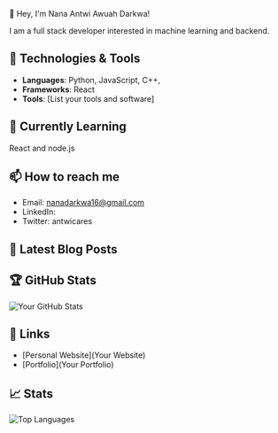 👋 Hey, I'm  Nana Antwi Awuah Darkwa!

I am a full stack developer interested in machine learning and backend. 

## 🚀 Technologies & Tools
- **Languages**: Python, JavaScript, C++,
- **Frameworks**: React
- **Tools**: [List your tools and software]

## 🌱 Currently Learning
React and node.js

## 📫 How to reach me
- Email: nanadarkwa16@gmail.com
- LinkedIn: 
- Twitter: antwicares

## 📝 Latest Blog Posts


## 🏆 GitHub Stats
![Your GitHub Stats](https://github-readme-stats.vercel.app/api?username=yourusername&show_icons=true&theme=radical)

## 🔗 Links
- [Personal Website](Your Website)
- [Portfolio](Your Portfolio)

## 📈 Stats
![Top Languages](https://github-readme-stats.vercel.app/api/top-langs/?username=yourusername&layout=compact)

